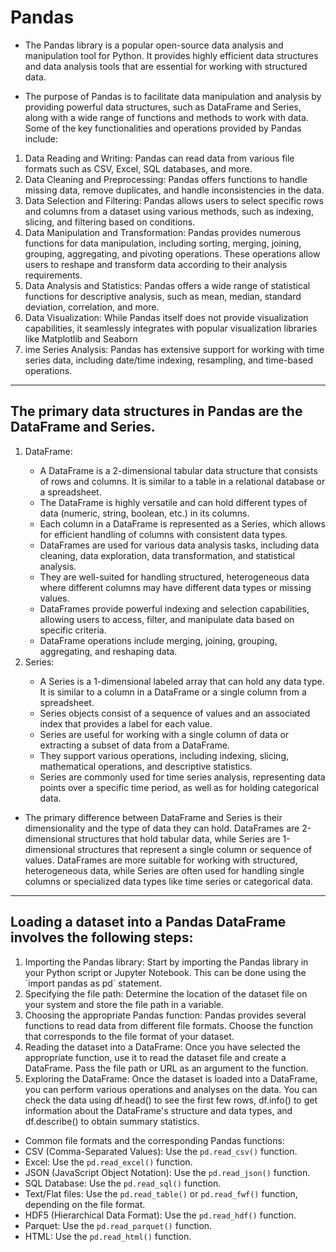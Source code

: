 # Pandas

* The Pandas library is a popular open-source data analysis and manipulation tool for Python. It provides highly efficient data structures and data analysis tools that are essential for working with structured data.

* The purpose of Pandas is to facilitate data manipulation and analysis by providing powerful data structures, such as DataFrame and Series, along with a wide range of functions and methods to work with data. Some of the key functionalities and operations provided by Pandas include:

<ol>
<li>Data Reading and Writing: Pandas can read data from various file formats such as CSV, Excel, SQL databases, and more.</li>
<li>Data Cleaning and Preprocessing: Pandas offers functions to handle missing data, remove duplicates, and handle inconsistencies in the data.</li>
<li>Data Selection and Filtering: Pandas allows users to select specific rows and columns from a dataset using various methods, such as indexing, slicing, and filtering based on conditions. </li>
<li>Data Manipulation and Transformation: Pandas provides numerous functions for data manipulation, including sorting, merging, joining, grouping, aggregating, and pivoting operations. These operations allow users to reshape and transform data according to their analysis requirements.</li>
<li>Data Analysis and Statistics: Pandas offers a wide range of statistical functions for descriptive analysis, such as mean, median, standard deviation, correlation, and more.</li>
<li>Data Visualization: While Pandas itself does not provide visualization capabilities, it seamlessly integrates with popular visualization libraries like Matplotlib and Seaborn</li>
<li>ime Series Analysis: Pandas has extensive support for working with time series data, including date/time indexing, resampling, and time-based operations. </li>
</ol>


-----

## The primary data structures in Pandas are the DataFrame and Series.

<ol>
<li>DataFrame:</li>
<ul><li>A DataFrame is a 2-dimensional tabular data structure that consists of rows and columns. It is similar to a table in a relational database or a spreadsheet.</li>
<li>The DataFrame is highly versatile and can hold different types of data (numeric, string, boolean, etc.) in its columns.</li>
<li>Each column in a DataFrame is represented as a Series, which allows for efficient handling of columns with consistent data types.</li>
<li>DataFrames are used for various data analysis tasks, including data cleaning, data exploration, data transformation, and statistical analysis.</li>
<li>They are well-suited for handling structured, heterogeneous data where different columns may have different data types or missing values.</li>
<li>DataFrames provide powerful indexing and selection capabilities, allowing users to access, filter, and manipulate data based on specific criteria.</li>
<li>DataFrame operations include merging, joining, grouping, aggregating, and reshaping data.</li></ul>

<li>Series:</li>
<ul><li>A Series is a 1-dimensional labeled array that can hold any data type. It is similar to a column in a DataFrame or a single column from a spreadsheet.</li>
<li>Series objects consist of a sequence of values and an associated index that provides a label for each value.</li>
<li>Series are useful for working with a single column of data or extracting a subset of data from a DataFrame.</li>
<li>They support various operations, including indexing, slicing, mathematical operations, and descriptive statistics.</li>
<li>Series are commonly used for time series analysis, representing data points over a specific time period, as well as for holding categorical data.</li>
</ul>
</ol>

* The primary difference between DataFrame and Series is their dimensionality and the type of data they can hold. DataFrames are 2-dimensional structures that hold tabular data, while Series are 1-dimensional structures that represent a single column or sequence of values. DataFrames are more suitable for working with structured, heterogeneous data, while Series are often used for handling single columns or specialized data types like time series or categorical data.

---

## Loading a dataset into a Pandas DataFrame involves the following steps:

<ol>
<li>Importing the Pandas library: Start by importing the Pandas library in your Python script or Jupyter Notebook. This can be done using the `import pandas as pd` statement.</li>
<li>Specifying the file path: Determine the location of the dataset file on your system and store the file path in a variable.</li>
<li>Choosing the appropriate Pandas function: Pandas provides several functions to read data from different file formats. Choose the function that corresponds to the file format of your dataset.</li>
<li>Reading the dataset into a DataFrame: Once you have selected the appropriate function, use it to read the dataset file and create a DataFrame. Pass the file path or URL as an argument to the function.</li>
<li>Exploring the DataFrame: Once the dataset is loaded into a DataFrame, you can perform various operations and analyses on the data. You can check the data using df.head() to see the first few rows, df.info() to get information about the DataFrame's structure and data types, and df.describe() to obtain summary statistics.</li>
</ol>

* Common file formats and the corresponding Pandas functions:
* CSV (Comma-Separated Values): Use the `pd.read_csv()` function.
* Excel: Use the `pd.read_excel()` function.
* JSON (JavaScript Object Notation): Use the `pd.read_json()` function.
* SQL Database: Use the `pd.read_sql()` function.
* Text/Flat files: Use the `pd.read_table()` or `pd.read_fwf()` function, depending on the file format.
* HDF5 (Hierarchical Data Format): Use the `pd.read_hdf()` function.
* Parquet: Use the `pd.read_parquet()` function.
* HTML: Use the `pd.read_html()` function.